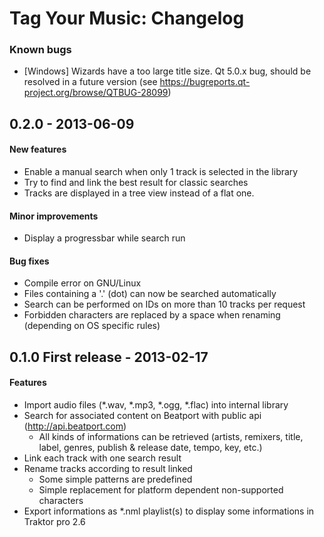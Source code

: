 # Tag Your Music: Changelog

### Known bugs
 - [Windows] Wizards have a too large title size. Qt 5.0.x bug, should be resolved in a future version (see https://bugreports.qt-project.org/browse/QTBUG-28099)

## 0.2.0 - 2013-06-09
#### New features
 - Enable a manual search when only 1 track is selected in the library
 - Try to find and link the best result for classic searches
 - Tracks are displayed in a tree view instead of a flat one.

#### Minor improvements
 - Display a progressbar while search run

#### Bug fixes
 - Compile error on GNU/Linux
 - Files containing a '.' (dot) can now be searched automatically
 - Search can be performed on IDs on more than 10 tracks per request
 - Forbidden characters are replaced by a space when renaming (depending on OS specific rules)

## 0.1.0 First release - 2013-02-17
#### Features
 - Import audio files (*.wav, *.mp3, *.ogg, *.flac) into internal library
 - Search for associated content on Beatport with public api (http://api.beatport.com)
    - All kinds of informations can be retrieved (artists, remixers, title, label, genres, publish & release date, tempo, key, etc.)
 - Link each track with one search result
 - Rename tracks according to result linked
    - Some simple patterns are predefined
    - Simple replacement for platform dependent non-supported characters
 - Export informations as *.nml playlist(s) to display some informations in Traktor pro 2.6
